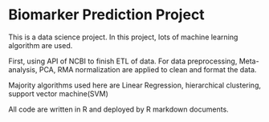 # Biomarker Prediction Project

This is a data science project. In this project, lots of machine learning algorithm are used.

First, using API of NCBI to finish ETL of data. For data preprocessing, Meta-analysis, PCA, RMA normalization are applied to clean and format the data. 

Majority algorithms used here are Linear Regression, hierarchical clustering, support vector machine(SVM)

All code are written in R and deployed by R markdown documents.
